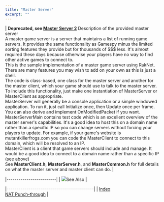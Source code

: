 ```yaml
---
title: "Master Server"
excerpt: ""
---
```

| **Deprecated, see [Master Server 2](http://masterserver2.raknet.com/)** Description of the provided master server                                                                                                                                                                                                                                                                                                                                                                                                                                                                                                                   
  A master game server is a server that maintains a list of running game servers. It provides the same functionality as Gamespy minus the limited sorting features they provide but for thousands of $$$ less. It's almost required these days because otherwise your players have no way to find other active games to connect to.                                                                                                                                                                                                                                                                                                   
  This is the sample implementation of a master game server using RakNet. There are many features you may wish to add on your own as this is just a shell.                                                                                                                                                                                                                                                                                                                                                                                                                                                                            
  The code is class-based, one class for the master server and another for the master client, which your game should use to talk to the master server. To include this functionality, just make one instantiation of MasterServer or MasterClient as appropriate.                                                                                                                                                                                                                                                                                                                                                                     
  MasterServer will generally be a console application or a simple windowed application. To run it, just call Initialize once, then Update once per frame. You can also derive and implement OnModifiedPacket if you want. MasterServerMain contains test code which is an excellent overview of the master server's capabilities. It's a good idea to host this on a domain name rather than a specific IP so you can change servers without forcing your players to update. For example, if your game's website is mutantkillerfrogs.com you can code the MasterClient to connect to this domain, which will be resolved to an IP.  
  MasterClient is a client that game servers should include and manage. It would be a good idea to connect to a domain name rather than a specific IP (see above)                                                                                                                                                                                                                                                                                                                                                                                                                                                                     
  See **MasterClient.h**, **MasterServer.h**, and **MasterCommon.h** for full details on what the master server and master client can do.                                                                                                                                                                                                                                                                                                                                                                                                                                                                                             |

|-------------------------|
| ![](spacer.gif)See Also |

|--------------------------------------------|
| [Index](index.html)                        
  [NAT Punch-through](natpunchthrough.html)  |